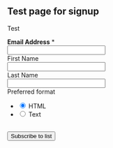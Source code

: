 
## Test page for signup

Test

<div>
<form action="http://fsharp.us7.list-manage2.com/subscribe/post" method="POST">
<input type="hidden" name="u" value="ea7c674f32282a4deffc36508">
<input type="hidden" name="id" value="632e3ee0e6">
<div id="mergeTable" class="mergeTable">


<div class="mergeRow dojoDndItem mergeRow-email" id="mergeRow-0">
<label for="MERGE0"><strong>Email Address</strong> <span class="asterisk">*</span></label>
<div class="field-group">
    <input type="email" autocapitalize="off" autocorrect="off" name="MERGE0" id="MERGE0" size="25" value="">
    
    
</div>

</div>



<div class="mergeRow dojoDndItem mergeRow-text" id="mergeRow-1">
<label for="MERGE1">First Name</label>
<div class="field-group">
    <input type="text" name="MERGE1" id="MERGE1" size="25" value="">
    
    
</div>

</div>



<div class="mergeRow dojoDndItem mergeRow-text" id="mergeRow-2">
<label for="MERGE2">Last Name</label>
<div class="field-group">
    <input type="text" name="MERGE2" id="MERGE2" size="25" value="">
    
    
</div>

</div>





</div>


<div class="mergeRow">
	<label>Preferred format</label>
    <div class="field-group groups">
        <ul class="interestgroup_field radio-group">
	        <li>
                <label for="EMAILTYPE_HTML">
                    <input type="radio" name="EMAILTYPE" id="EMAILTYPE_HTML" value="html" checked>
                    HTML
                </label>
            </li>
	        <li>
                <label for="EMAILTYPE_TEXT">
                    <input type="radio" name="EMAILTYPE" id="EMAILTYPE_TEXT" value="text" >
                    Text
                </label>
            </li>
        </ul>
	</div>
</div>

<br>

<div class="submit_container">
<input type="submit" class="button" name="submit" value="Subscribe to list">
</div>
</form>

</div>

